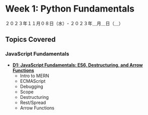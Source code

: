 # Week 1: Python Fundamentals

２０２３年１１月０８日（水）- ２０２３年＿月＿日（＿）

## Topics Covered

### **JavaScript Fundamentals**

- **[D1: JavaScript Fundamentals: ES6, Destructuring, and Arrow Functions](D1-ES6_Desctructuring_ArrowFunctions/)**
    - Intro to MERN
    - ECMAScript
    - Debugging
    - Scope
    - Destructuring
    - Rest/Spread
    - Arrow Functions